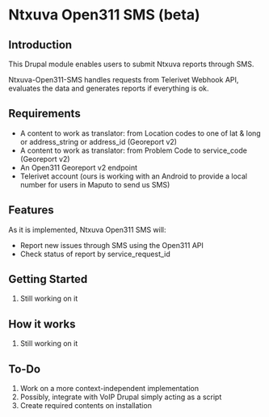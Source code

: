 Ntxuva Open311 SMS (beta)
============

Introduction
-----

This Drupal module enables users to submit Ntxuva reports through SMS.

Ntxuva-Open311-SMS handles requests from Telerivet Webhook API, evaluates the data and generates reports if everything is ok.

Requirements
-----
* A content to work as translator: from Location codes to one of lat & long or address_string or address_id (Georeport v2)
* A content to work as translator: from Problem Code to service_code (Georeport v2)
* An Open311 Georeport v2 endpoint
* Telerivet account (ours is working with an Android to provide a local number for users in Maputo to send us SMS)

Features
----
As it is implemented, Ntxuva Open311 SMS will:
* Report new issues through SMS using the Open311 API
* Check status of report by service_request_id

Getting Started
----
1. Still working on it

How it works
----
1. Still working on it

To-Do
---
1. Work on a more context-independent implementation
2. Possibly, integrate with VoIP Drupal simply acting as a script
3. Create required contents on installation
